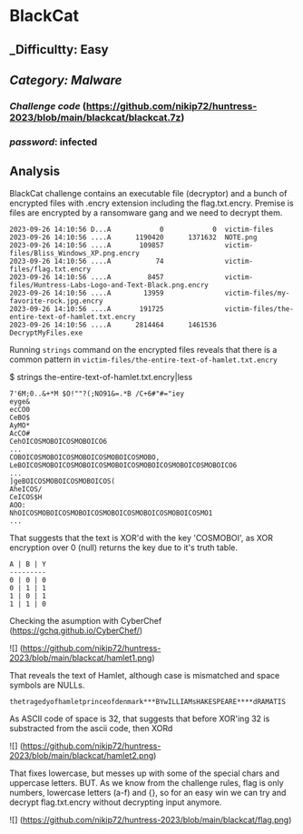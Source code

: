 # BlackCat
## _Difficultty: Easy
## _Category: Malware_

### _Challenge code_ (https://github.com/nikip72/huntress-2023/blob/main/blackcat/blackcat.7z)
### _password_: infected

## Analysis

BlackCat challenge contains an executable file (decryptor) and a bunch of encrypted files with .encry extension including the flag.txt.encry. Premise is files are encrypted by a ransomware gang and we need to decrypt them.

```
2023-09-26 14:10:56 D...A            0            0  victim-files
2023-09-26 14:10:56 ....A      1190420      1371632  NOTE.png
2023-09-26 14:10:56 ....A       109857               victim-files/Bliss_Windows_XP.png.encry
2023-09-26 14:10:56 ....A           74               victim-files/flag.txt.encry
2023-09-26 14:10:56 ....A         8457               victim-files/Huntress-Labs-Logo-and-Text-Black.png.encry
2023-09-26 14:10:56 ....A        13959               victim-files/my-favorite-rock.jpg.encry
2023-09-26 14:10:56 ....A       191725               victim-files/the-entire-text-of-hamlet.txt.encry
2023-09-26 14:10:56 ....A      2814464      1461536  DecryptMyFiles.exe
```

Running `strings` command on the encrypted files reveals that there is a common pattern in `victim-files/the-entire-text-of-hamlet.txt.encry`

$ strings the-entire-text-of-hamlet.txt.encry|less
```
7'6M;0..&+*M $O!""?(;NO91&=.*B /C+6#"#="iey
eyge&
ecCO0
CeBO$
AyMO*
AcCO#
CehOICOSMOBOICOSMOBOICO6
...
COBOICOSMOBOICOSMOBOICOSMOBOICOSMOBO,
LeBOICOSMOBOICOSMOBOICOSMOBOICOSMOBOICOSMOBOICOSMOBOICO6
...
]geBOICOSMOBOICOSMOBOICOS(
AheICOS/
CeICOS$H
AOO:
NhOICOSMOBOICOSMOBOICOSMOBOICOSMOBOICOSMOBOICOSMO1
...
```

That suggests that the text is XOR'd with the key 'COSMOBOI', as XOR encryption over 0 (null) returns the key due to it's truth table.
```
A | B | Y
---------
0 | 0 | 0
0 | 1 | 1
1 | 0 | 1
1 | 1 | 0
```

Checking the asumption with CyberChef (https://gchq.github.io/CyberChef/)

![] (https://github.com/nikip72/huntress-2023/blob/main/blackcat/hamlet1.png)

That reveals the text of Hamlet, although case is mismatched and space symbols are NULLs.
```
thetragedyofhamletprinceofdenmark***BYwILLIAMsHAKESPEARE****dRAMATIS
```

As ASCII code of space is 32, that suggests that before XOR'ing 32 is substracted from the ascii code, then XORd

![] (https://github.com/nikip72/huntress-2023/blob/main/blackcat/hamlet2.png)

That fixes lowercase, but messes up with some of the special chars and uppercase letters. BUT. As we know from the challenge rules, flag is only numbers, lowercase letters (a-f) and {}, so for an easy win we can try and decrypt flag.txt.encry without decrypting input anymore.

![] (https://github.com/nikip72/huntress-2023/blob/main/blackcat/flag.png)




